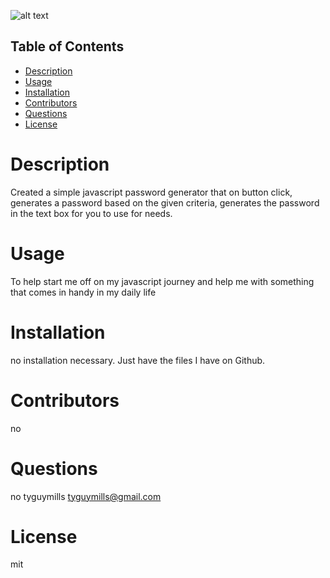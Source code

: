 
![alt text](https://github.com/[tyguymills]/[passwordgenerator]/blob/[main]/passwordgeneratorinaction.png?raw=true)

    
## Table of Contents
- [Description](#description)
- [Usage](#usage)
- [Installation](#installation)
- [Contributors](#contributors)
- [Questions](#question)
- [License](#license)
    
        
# Description
Created a simple javascript password generator that on button click, generates a password based on the given criteria, generates the password in the text box for you to use for needs. 
    
# Usage
To help start me off on my javascript journey and help me with something that comes in handy in my daily life
    
# Installation
no installation necessary. Just have the files I have on Github.
    
# Contributors
no
    
# Questions
no
tyguymills
tyguymills@gmail.com
    
# License
mit

